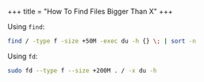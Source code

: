 +++
title = "How To Find Files Bigger Than X"
+++

Using `find`:

```bash
find / -type f -size +50M -exec du -h {} \; | sort -n
```

Using `fd`:

```bash
sudo fd --type f --size +200M . / -x du -h
```

